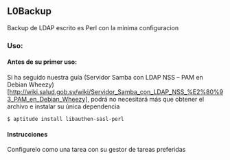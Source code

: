 ## L0Backup

Backup de LDAP escrito es Perl con la mínima configuracion

### Uso:
#### Antes de su primer uso:

Si ha seguido nuestra guía (Servidor Samba con LDAP NSS – PAM en Debian Wheezy)[http://wiki.salud.gob.sv/wiki/Servidor_Samba_con_LDAP_NSS_%E2%80%93_PAM_en_Debian_Wheezy], podrá no necesitará más que obtener el archivo e instalar su única dependencia

    $ aptitude install libauthen-sasl-perl

#### Instrucciones
Configurelo como una tarea con su gestor de tareas preferidas 
